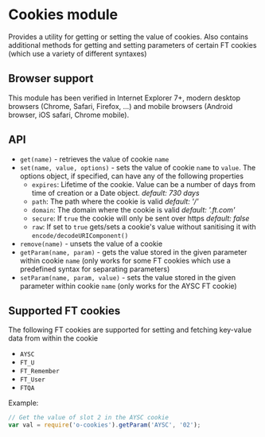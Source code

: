 # Cookies module

Provides a utility for getting or setting the value of cookies.  Also contains additional methods for getting and setting parameters of certain FT cookies (which use a variety of different syntaxes)

## Browser support
This module has been verified in Internet Explorer 7+, modern desktop browsers (Chrome, Safari, Firefox, ...) and mobile browsers (Android browser, iOS safari, Chrome mobile).

## API

* `get(name)` - retrieves the value of cookie `name`
* `set(name, value, options)` - sets the value of cookie `name` to `value`. The options object, if specified, can have any of the following properties
	* `expires`: Lifetime of the cookie. Value can be a number of days from time of creation or a Date object. *default: 730 days*
	* `path`: The path where the cookie is valid *default: '/'*
	* `domain`: The domain where the cookie is valid *default: '.ft.com'*
	* `secure`: If `true` the cookie will only be sent over https *default: false*
    * `raw`: If set to `true` gets/sets a cookie's value without sanitising it with `encode/decodeURIComponent()`
* `remove(name)` - unsets the value of a cookie
* `getParam(name, param)` - gets the value stored in the given parameter within cookie `name` (only works for some FT cookies which use a predefined syntax for separating parameters)
* `setParam(name, param, value)` - sets the value stored in the given parameter within cookie `name` (only works for the AYSC FT cookie)

## Supported FT cookies

The following FT cookies are supported for setting and fetching key-value data from within the cookie

* `AYSC`
* `FT_U`
* `FT_Remember`
* `FT_User`
* `FTQA`

Example:

```javascript
// Get the value of slot 2 in the AYSC cookie
var val = require('o-cookies').getParam('AYSC', '02');
```

